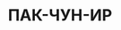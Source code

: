 ---
title: ПАК-ЧУН-ИР
description: '1894 г. р., место рождения: Корея, кореец, член ВКП(б), образование
  среднее, Центральный комитет Союза нефтепромышленников восточных районов, инструктор,
  арестован 17.07.37 г., осужден, по ст. 58-4, 58-7, 58-8,58-11, к ВМН, расстрелян
  25.12.37 г., реабилитирован 15.10.97 г.'
---